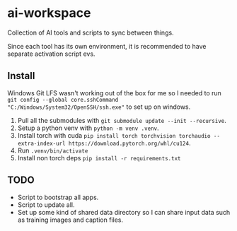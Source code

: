 # ai-workspace

Collection of AI tools and scripts to sync between things.

Since each tool has its own environment, it is recommended to have separate activation script evs.

## Install

Windows Git LFS wasn't working out of the box for me so I needed to run `git config --global core.sshCommand "C:/Windows/System32/OpenSSH/ssh.exe"` to set up on windows.

1. Pull all the submodules with `git submodule update --init --recursive`.
1. Setup a python venv with `python -m venv .venv`.
1. Install torch with cuda `pip install torch torchvision torchaudio --extra-index-url https://download.pytorch.org/whl/cu124`.
1. Run `.venv/bin/activate`
1. Install non torch deps `pip install -r requirements.txt`

## TODO

- Script to bootstrap all apps.
- Script to update all.
- Set up some kind of shared data directory so I can share input data such as training images and caption files.
